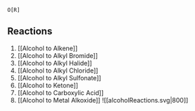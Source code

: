 ```smiles
O[R]
```
## Reactions
1. [[Alcohol to Alkene]]
2. [[Alcohol to Alkyl Bromide]]
3. [[Alcohol to Alkyl Halide]]
4. [[Alcohol to Alkyl Chloride]]
5. [[Alcohol to Alkyl Sulfonate]]
6. [[Alcohol to Ketone]]
7. [[Alcohol to Carboxylic Acid]]
8. [[Alcohol to Metal Alkoxide]]
![[alcoholReactions.svg|800]]

